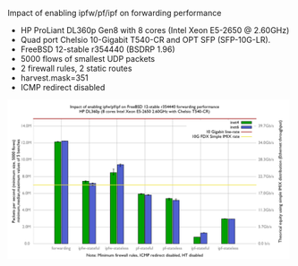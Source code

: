 Impact of enabling ipfw/pf/ipf on forwarding performance
  - HP ProLiant DL360p Gen8 with 8 cores (Intel Xeon E5-2650 @ 2.60GHz)
  - Quad port Chelsio 10-Gigabit T540-CR and OPT SFP (SFP-10G-LR).
  - FreeBSD 12-stable r354440 (BSDRP 1.96)
  - 5000 flows of smallest UDP packets
  - 2 firewall rules, 2 static routes
  - harvest.mask=351
  - ICMP redirect disabled

![Impact of enabling ipfw/pf/ipf on forwarding performance on BSDRP 1.96](graph.png)
